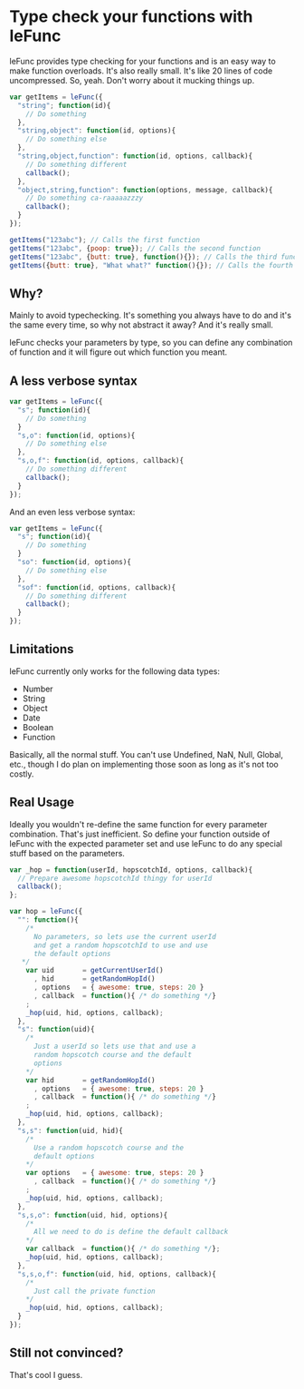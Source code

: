 # Type check your functions with leFunc

leFunc provides type checking for your functions and is an easy way to make function overloads. It's also really small. It's like 20 lines of code uncompressed. So, yeah. Don't worry about it mucking things up.

```javascript
var getItems = leFunc({
  "string"; function(id){
    // Do something
  },
  "string,object": function(id, options){
    // Do something else
  },
  "string,object,function": function(id, options, callback){
    // Do something different
    callback();
  },
  "object,string,function": function(options, message, callback){
    // Do something ca-raaaaazzzy
    callback();
  }
});

getItems("123abc"); // Calls the first function
getItems("123abc", {poop: true}); // Calls the second function
getItems("123abc", {butt: true}, function(){}); // Calls the third function
getItems({butt: true}, "What what?" function(){}); // Calls the fourth function
```

## Why?

Mainly to avoid typechecking. It's something you always have to do and it's the same every time, so why not abstract it away? And it's really small.

leFunc checks your parameters by type, so you can define any combination of function and it will figure out which function you meant.

## A less verbose syntax

```javascript
var getItems = leFunc({
  "s"; function(id){
    // Do something
  }
  "s,o": function(id, options){
    // Do something else
  },
  "s,o,f": function(id, options, callback){
    // Do something different
    callback();
  }
});
```

And an even less verbose syntax:

```javascript
var getItems = leFunc({
  "s"; function(id){
    // Do something
  }
  "so": function(id, options){
    // Do something else
  },
  "sof": function(id, options, callback){
    // Do something different
    callback();
  }
});
```
## Limitations

leFunc currently only works for the following data types:

* Number
* String
* Object
* Date
* Boolean
* Function

Basically, all the normal stuff. You can't use Undefined, NaN, Null, Global, etc., though I do plan on implementing those soon as long as it's not too costly.

## Real Usage

Ideally you wouldn't re-define the same function for every parameter combination. That's just inefficient. So define your function outside of leFunc with the expected parameter set and use leFunc to do any special stuff based on the parameters.

```javascript
var _hop = function(userId, hopscotchId, options, callback){
  // Prepare awesome hopscotchId thingy for userId
  callback();
};

var hop = leFunc({
  "": function(){
    /*
      No parameters, so lets use the current userId
      and get a random hopscotchId to use and use
      the default options
   */
    var uid       = getCurrentUserId()
      , hid       = getRandomHopId()
      , options   = { awesome: true, steps: 20 }
      , callback  = function(){ /* do something */}
    ;
    _hop(uid, hid, options, callback);
  },
  "s": function(uid){
    /*
      Just a userId so lets use that and use a
      random hopscotch course and the default
      options
    */
    var hid       = getRandomHopId()
      , options   = { awesome: true, steps: 20 }
      , callback  = function(){ /* do something */}
    ;
    _hop(uid, hid, options, callback);
  },
  "s,s": function(uid, hid){
    /*
      Use a random hopscotch course and the
      default options
    */
    var options   = { awesome: true, steps: 20 }
      , callback  = function(){ /* do something */}
    ;
    _hop(uid, hid, options, callback);
  },
  "s,s,o": function(uid, hid, options){
    /*
      All we need to do is define the default callback
    */
    var callback  = function(){ /* do something */};
    _hop(uid, hid, options, callback);
  },
  "s,s,o,f": function(uid, hid, options, callback){
    /*
      Just call the private function
    */
    _hop(uid, hid, options, callback);
  }
});
```

## Still not convinced?

That's cool I guess.
